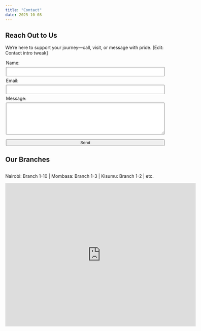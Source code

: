 ```yaml
---
title: "Contact"
date: 2025-10-08
---
```

<section class="page-section">
  <h1>Reach Out to Us</h1>
  <p>We’re here to support your journey—call, visit, or message with pride. [Edit: Contact intro tweak]</p>

  <form style="max-width: 500px; margin: 0 auto;">
    <label>Name: <input type="text" name="name" style="width: 100%; padding: 5px; margin: 5px 0;" required></label>
    <label>Email: <input type="email" name="email" style="width: 100%; padding: 5px; margin: 5px 0;" required></label>
    <label>Message: <textarea name="message" style="width: 100%; padding: 5px; margin: 5px 0; height: 100px;"></textarea></label>
    <button type="button" onclick="alert('Asante! We’ll reply soon—your pride matters!')" style="width: 100%; margin-top: 10px;">Send</button>
  </form>

  <h2>Our Branches</h2>
  <div style="max-height: 300px; overflow-y: auto;">
    <!-- 80 branches across 47 counties, e.g., 10 Nairobi, 2-3 each other -->
    <p>Nairobi: Branch 1-10 | Mombasa: Branch 1-3 | Kisumu: Branch 1-2 | etc.</p>
  </div>
  <iframe src="https://www.google.com/maps/embed?pb=..." width="600" height="450" style="border:0;" allowfullscreen="" loading="lazy"></iframe>
</section>
